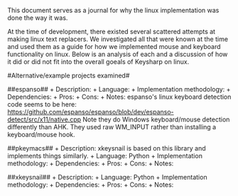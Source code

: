 This document serves as a journal for why the linux implementation was done the way it was.

At the time of development, there existed several scattered attempts at making linux text replacers. We investigated all that were known at the time and used them as a guide for how we implemented mouse and keyboard functionality on linux. Below is an analysis of each and a discussion of how it did or did not fit into the overall goeals of Keysharp on linux.

#Alternative/example projects examined#


##espanso##
	+ Description:
	+ Language:
	+ Implementation methodology:
	+ Dependencies:
	+ Pros:
	+ Cons:
	+ Notes:
		espanso's linux keyboard detection code seems to be here: https://github.com/espanso/espanso/blob/dev/espanso-detect/src/x11/native.cpp
		Note they do Windows keyboard/mouse detection differently than AHK. They used raw WM_INPUT rather than installing a keyboard/mouse hook.
		
		
##pkeymacs##
	+ Description: xkeysnail is based on this library and implements things similarly.
	+ Language: Python
	+ Implementation methodology:
	+ Dependencies:
	+ Pros:
	+ Cons:
	+ Notes:
	
##xkeysnail##
	+ Description:
	+ Language: Python
	+ Implementation methodology:
	+ Dependencies:
	+ Pros:
	+ Cons:
	+ Notes: